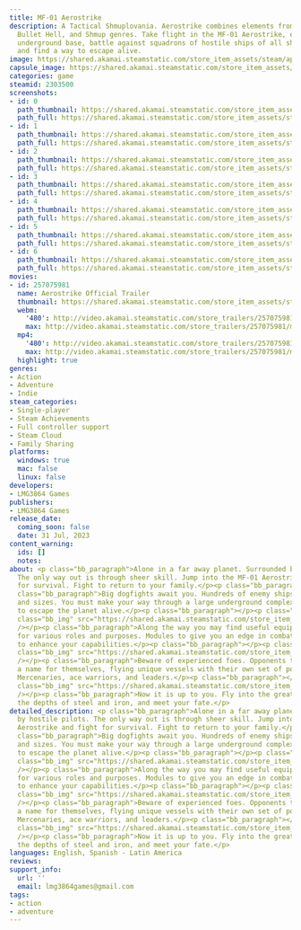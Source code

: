 ```yaml
---
title: MF-01 Aerostrike
description: A Tactical Shmuplovania. Aerostrike combines elements from Metroidvania,
  Bullet Hell, and Shmup genres. Take flight in the MF-01 Aerostrike, explore a large
  underground base, battle against squadrons of hostile ships of all shapes and sizes,
  and find a way to escape alive.
image: https://shared.akamai.steamstatic.com/store_item_assets/steam/apps/2303500/header.jpg?t=1732320679
capsule_image: https://shared.akamai.steamstatic.com/store_item_assets/steam/apps/2303500/capsule_231x87.jpg?t=1732320679
categories: game
steamid: 2303500
screenshots:
- id: 0
  path_thumbnail: https://shared.akamai.steamstatic.com/store_item_assets/steam/apps/2303500/ss_7ea5fe5f42def02c2902c005c90d67eb525f88e7.600x338.jpg?t=1732320679
  path_full: https://shared.akamai.steamstatic.com/store_item_assets/steam/apps/2303500/ss_7ea5fe5f42def02c2902c005c90d67eb525f88e7.1920x1080.jpg?t=1732320679
- id: 1
  path_thumbnail: https://shared.akamai.steamstatic.com/store_item_assets/steam/apps/2303500/ss_d8271753056896593e25426b68a194be2a8c9737.600x338.jpg?t=1732320679
  path_full: https://shared.akamai.steamstatic.com/store_item_assets/steam/apps/2303500/ss_d8271753056896593e25426b68a194be2a8c9737.1920x1080.jpg?t=1732320679
- id: 2
  path_thumbnail: https://shared.akamai.steamstatic.com/store_item_assets/steam/apps/2303500/ss_ad16ce0b4c0fbe3a1f9b9d7d0cfa3943f981b458.600x338.jpg?t=1732320679
  path_full: https://shared.akamai.steamstatic.com/store_item_assets/steam/apps/2303500/ss_ad16ce0b4c0fbe3a1f9b9d7d0cfa3943f981b458.1920x1080.jpg?t=1732320679
- id: 3
  path_thumbnail: https://shared.akamai.steamstatic.com/store_item_assets/steam/apps/2303500/ss_e6df206d0c40ae847c3786f19f650df514873920.600x338.jpg?t=1732320679
  path_full: https://shared.akamai.steamstatic.com/store_item_assets/steam/apps/2303500/ss_e6df206d0c40ae847c3786f19f650df514873920.1920x1080.jpg?t=1732320679
- id: 4
  path_thumbnail: https://shared.akamai.steamstatic.com/store_item_assets/steam/apps/2303500/ss_5f42e706b82a3761e193215a99ac3ddc2e19b714.600x338.jpg?t=1732320679
  path_full: https://shared.akamai.steamstatic.com/store_item_assets/steam/apps/2303500/ss_5f42e706b82a3761e193215a99ac3ddc2e19b714.1920x1080.jpg?t=1732320679
- id: 5
  path_thumbnail: https://shared.akamai.steamstatic.com/store_item_assets/steam/apps/2303500/ss_257c36944d777d2e22bcd8cbd3199466546c8c3c.600x338.jpg?t=1732320679
  path_full: https://shared.akamai.steamstatic.com/store_item_assets/steam/apps/2303500/ss_257c36944d777d2e22bcd8cbd3199466546c8c3c.1920x1080.jpg?t=1732320679
- id: 6
  path_thumbnail: https://shared.akamai.steamstatic.com/store_item_assets/steam/apps/2303500/ss_7cd2b0970187aacde5ffe808fc1bd4d08a64f1b5.600x338.jpg?t=1732320679
  path_full: https://shared.akamai.steamstatic.com/store_item_assets/steam/apps/2303500/ss_7cd2b0970187aacde5ffe808fc1bd4d08a64f1b5.1920x1080.jpg?t=1732320679
movies:
- id: 257075981
  name: Aerostrike Official Trailer
  thumbnail: https://shared.akamai.steamstatic.com/store_item_assets/steam/apps/257075981/1c8bc12aafef334cc911bc2699c3b59a49fc5686/movie_600x337.jpg?t=1732320661
  webm:
    '480': http://video.akamai.steamstatic.com/store_trailers/257075981/movie480_vp9.webm?t=1732320661
    max: http://video.akamai.steamstatic.com/store_trailers/257075981/movie_max_vp9.webm?t=1732320661
  mp4:
    '480': http://video.akamai.steamstatic.com/store_trailers/257075981/movie480.mp4?t=1732320661
    max: http://video.akamai.steamstatic.com/store_trailers/257075981/movie_max.mp4?t=1732320661
  highlight: true
genres:
- Action
- Adventure
- Indie
steam_categories:
- Single-player
- Steam Achievements
- Full controller support
- Steam Cloud
- Family Sharing
platforms:
  windows: true
  mac: false
  linux: false
developers:
- LMG3864 Games
publishers:
- LMG3864 Games
release_date:
  coming_soon: false
  date: 31 Jul, 2023
content_warning:
  ids: []
  notes:
about: <p class="bb_paragraph">Alone in a far away planet. Surrounded by hostile pilots.
  The only way out is through sheer skill. Jump into the MF-01 Aerostrike and fight
  for survival. Fight to return to your family.</p><p class="bb_paragraph"></p><p
  class="bb_paragraph">Big dogfights await you. Hundreds of enemy ships, of all kinds
  and sizes. You must make your way through a large underground complex. Find a way
  to escape the planet alive.</p><p class="bb_paragraph"></p><p class="bb_paragraph"><img
  class="bb_img" src="https://shared.akamai.steamstatic.com/store_item_assets/steam/apps/2303500/extras/Aerostrike_Brawler_Brawl.gif?t=1732320679"
  /></p><p class="bb_paragraph">Along the way you may find useful equipment. Weapons
  for various roles and purposes. Modules to give you an edge in combat. Upgrades
  to enhance your capabilities.</p><p class="bb_paragraph"></p><p class="bb_paragraph"><img
  class="bb_img" src="https://shared.akamai.steamstatic.com/store_item_assets/steam/apps/2303500/extras/Aerostrike_Stinger_Rush.gif?t=1732320679"
  /></p><p class="bb_paragraph">Beware of experienced foes. Opponents that have made
  a name for themselves, flying unique vessels with their own set of powerful gear.
  Mercenaries, ace warriors, and leaders.</p><p class="bb_paragraph"></p><p class="bb_paragraph"><img
  class="bb_img" src="https://shared.akamai.steamstatic.com/store_item_assets/steam/apps/2303500/extras/Aerostrike_Destroyer_Dodge.gif?t=1732320679"
  /></p><p class="bb_paragraph">Now it is up to you. Fly into the great unknown, into
  the depths of steel and iron, and meet your fate.</p>
detailed_description: <p class="bb_paragraph">Alone in a far away planet. Surrounded
  by hostile pilots. The only way out is through sheer skill. Jump into the MF-01
  Aerostrike and fight for survival. Fight to return to your family.</p><p class="bb_paragraph"></p><p
  class="bb_paragraph">Big dogfights await you. Hundreds of enemy ships, of all kinds
  and sizes. You must make your way through a large underground complex. Find a way
  to escape the planet alive.</p><p class="bb_paragraph"></p><p class="bb_paragraph"><img
  class="bb_img" src="https://shared.akamai.steamstatic.com/store_item_assets/steam/apps/2303500/extras/Aerostrike_Brawler_Brawl.gif?t=1732320679"
  /></p><p class="bb_paragraph">Along the way you may find useful equipment. Weapons
  for various roles and purposes. Modules to give you an edge in combat. Upgrades
  to enhance your capabilities.</p><p class="bb_paragraph"></p><p class="bb_paragraph"><img
  class="bb_img" src="https://shared.akamai.steamstatic.com/store_item_assets/steam/apps/2303500/extras/Aerostrike_Stinger_Rush.gif?t=1732320679"
  /></p><p class="bb_paragraph">Beware of experienced foes. Opponents that have made
  a name for themselves, flying unique vessels with their own set of powerful gear.
  Mercenaries, ace warriors, and leaders.</p><p class="bb_paragraph"></p><p class="bb_paragraph"><img
  class="bb_img" src="https://shared.akamai.steamstatic.com/store_item_assets/steam/apps/2303500/extras/Aerostrike_Destroyer_Dodge.gif?t=1732320679"
  /></p><p class="bb_paragraph">Now it is up to you. Fly into the great unknown, into
  the depths of steel and iron, and meet your fate.</p>
languages: English, Spanish - Latin America
reviews:
support_info:
  url: ''
  email: lmg3864games@gmail.com
tags:
- action
- adventure
---
```


